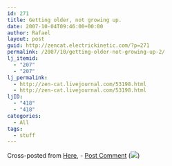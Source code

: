 ```yaml
---
id: 271
title: Getting older, not growing up.
date: 2007-10-04T09:46:00+00:00
author: Rafael
layout: post
guid: http://zencat.electrickinetic.com/?p=271
permalink: /2007/10/getting-older-not-growing-up-2/
lj_itemid:
  - "207"
  - "207"
lj_permalink:
  - http://zen-cat.livejournal.com/53198.html
  - http://zen-cat.livejournal.com/53198.html
ljID:
  - "418"
  - "418"
categories:
  - All
tags:
  - stuff
---
```

Cross-posted from <a href="http://zencat.electrickinetic.com">Here</a>, - <a href="http://zencat.electrickinetic.com/?p=159#comments"> Post Comment</a>  (<img src="http://zencat.electrickinetic.com/wp-lj-comments.php?post_id=159" border="0">)